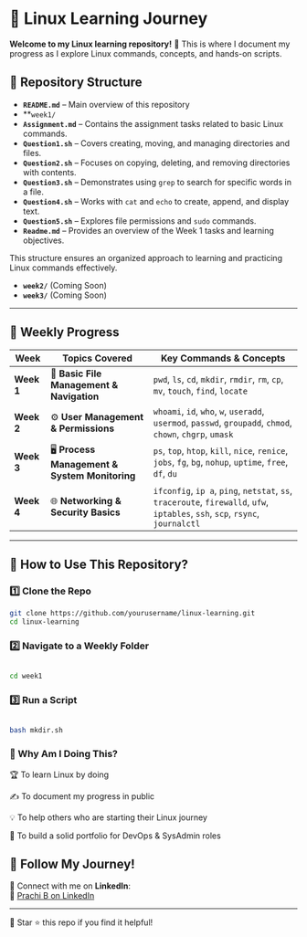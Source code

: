 # 🚀 Linux Learning Journey  

**Welcome to my Linux learning repository!** 🐧 This is where I document my progress as I explore Linux commands, concepts, and hands-on scripts.  

## 📂 Repository Structure  

- **`README.md`** – Main overview of this repository  
- **`week1/`
- **`Assignment.md`** – Contains the assignment tasks related to basic Linux commands.
- **`Question1.sh`** – Covers creating, moving, and managing directories and files.
- **`Question2.sh`** – Focuses on copying, deleting, and removing directories with contents.
- **`Question3.sh`** – Demonstrates using `grep` to search for specific words in a file.
- **`Question4.sh`** – Works with `cat` and `echo` to create, append, and display text.
- **`Question5.sh`** – Explores file permissions and `sudo` commands.
- **`Readme.md`** – Provides an overview of the Week 1 tasks and learning objectives.

This structure ensures an organized approach to learning and practicing Linux commands effectively.
- **`week2/`** (Coming Soon)  
- **`week3/`** (Coming Soon)  

---
## 📅 Weekly Progress  

| **Week**  | **Topics Covered** | **Key Commands & Concepts** |
|-----------|-------------------|------------------------------|
| **Week 1** | 📂 **Basic File Management & Navigation** | `pwd`, `ls`, `cd`, `mkdir`, `rmdir`, `rm`, `cp`, `mv`, `touch`, `find`, `locate` |
| **Week 2** | ⚙️ **User Management & Permissions** | `whoami`, `id`, `who`, `w`, `useradd`, `usermod`, `passwd`, `groupadd`, `chmod`, `chown`, `chgrp`, `umask` |
| **Week 3** | 🖥️ **Process Management & System Monitoring** | `ps`, `top`, `htop`, `kill`, `nice`, `renice`, `jobs`, `fg`, `bg`, `nohup`, `uptime`, `free`, `df`, `du` |
| **Week 4** | 🌐 **Networking & Security Basics** | `ifconfig`, `ip a`, `ping`, `netstat`, `ss`, `traceroute`, `firewalld`, `ufw`, `iptables`, `ssh`, `scp`, `rsync`, `journalctl` |
---

## 🔹 How to Use This Repository?  

### 1️⃣ Clone the Repo  
```bash
git clone https://github.com/yourusername/linux-learning.git
cd linux-learning
```
### 2️⃣ Navigate to a Weekly Folder
```bash

cd week1
```
### 3️⃣ Run a Script
```bash

bash mkdir.sh
```



### 📢 Why Am I Doing This?

🏆 To learn Linux by doing

✍️ To document my progress in public

💡 To help others who are starting their Linux journey

🎯 To build a solid portfolio for DevOps & SysAdmin roles


## 📢 Follow My Journey!  

📌 Connect with me on **LinkedIn**:  
🔗 [Prachi B on LinkedIn](https://www.linkedin.com/in/prachi-b-500aa420b)  

---

🔹 Star ⭐ this repo if you find it helpful!

